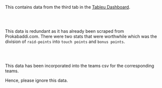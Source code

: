 This contains data from the third tab in the [Tableu Dashboard](https://public.tableau.com/app/profile/sports.kpi/viz/DEMO_PKL_S9/FrontPage?publish=yes%20).

<br><br>

This data is redundant as it has already been scraped from Prokabaddi.com. There were two stats that were worthwhile which was the division of `raid-points` into `touch points` and `bonus points`.

<br><br>

This data has been incorporated into the teams csv for the corresponding teams.

Hence, please ignore this data.
